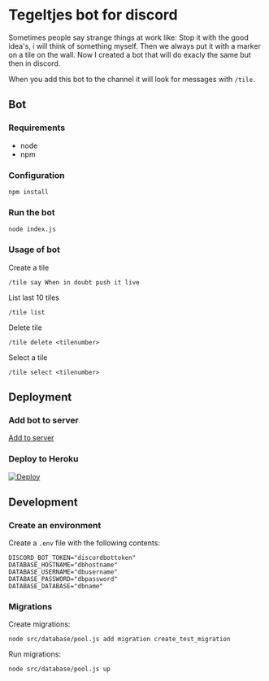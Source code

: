 # Tegeltjes bot for discord
 
Sometimes people say strange things at work like: Stop it with the good idea's, i will think of something myself. Then we always put it with a marker on a tile on the wall. Now I created a bot that will do exacly the same but then in discord.

When you add this bot to the channel it will look for messages with `/tile`.

## Bot

### Requirements
 
- node
- npm
 
### Configuration
 
```
npm install
```

### Run the bot
 
```
node index.js
```

### Usage of bot

Create a tile

```
/tile say When in doubt push it live
```

List last 10 tiles
```
/tile list
```

Delete tile
```
/tile delete <tilenumber>
```

Select a tile
```
/tile select <tilenumber>
```

## Deployment

### Add bot to server

[Add to server](https://discord.com/api/oauth2/authorize?client_id=764061123501752330&permissions=518208&scope=bot)

### Deploy to Heroku

[![Deploy](https://www.herokucdn.com/deploy/button.svg)](https://heroku.com/deploy?template=https://github.com/brammittendorff/tegelbot)

## Development

### Create an environment

Create a `.env` file with the following contents:

```
DISCORD_BOT_TOKEN="discordbottoken"
DATABASE_HOSTNAME="dbhostname"
DATABASE_USERNAME="dbusername"
DATABASE_PASSWORD="dbpassword"
DATABASE_DATABASE="dbname"
```

### Migrations

Create migrations:

```
node src/database/pool.js add migration create_test_migration
```

Run migrations:

```
node src/database/pool.js up
```